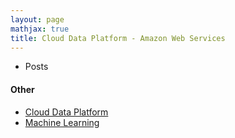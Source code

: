 ```yaml
---
layout: page
mathjax: true
title: Cloud Data Platform - Amazon Web Services
---
```

* Posts

#### Other
* [Cloud Data Platform](../cloud_data_platform.md)
* [Machine Learning](../machine_learning.md)

